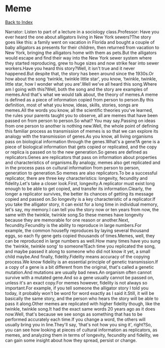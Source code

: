 # Meme
[Back to Index](https://github.com/windows10010/tpoExtractor/blog/master/README.md)

Narrator: Listen to part of a lecture in a sociology class.Professor: Have you ever heard the one about alligators living in New York sewers?The story goes like this: a family went on vacation in Florida and bought a couple of baby alligators as presents for their children, then returned from vacation to New York, bringing the alligators home with them as pets.But the alligators would escape and find their way into the New York sewer system where they started reproducing, grew to huge sizes and now strike fear into sewer workers.Have you heard this story?Well, it isn't true and it never happened.But despite that, the story has been around since the 1930s.Or how about the song ‘twinkle, twinkle little star', you know, ‘twinkle, twinkle, little star, how I wonder what you are'.Well we've all heard this song.Where am I going with this?Well, both the song and the story are examples of memes.And that's what we would talk about, the theory of memes.A meme is defined as a piece of information copied from person to person.By this definition, most of what you know, ideas, skills, stories, songs are memes.All the words you know, all the scientific theories you've learned, the rules your parents taught you to observe, all are memes that have been passed on from person to person.So what? You may say.Passing on ideas from one person to another is nothing new.Well, the whole point of defining this familiar process as transmission of memes is so that we can explore its analogy with the transmission of genes.As you know, all living organisms pass on biological information through the genes.What's a gene?A gene is a piece of biological information that gets copied or replicated, and the copy or replica is passed on to the new generation.So genes are defined as replicators.Genes are replicators that pass on information about properties and characteristics of organisms.By analogy, memes also get replicated and in the process pass on cultural information from person to person, generation to generation.So memes are also replicators.To be a successful replicator, there are three key characteristics: longevity, fecundity and fidelity.Let's take a closer look.First, longevity.A replicator must exist long enough to be able to get copied, and transfer its information.Clearly, the longer a replicator survives, the better its chances of getting its message copied and passed on.So longevity is a key characteristic of a replicator.If you take the alligator story, it can exist for a long time in individual memory, let's say, my memory.I can tell you the story now or ten years from now, the same with the twinkle, twinkle song.So these memes have longevity because they are memorable for one reason or another.Next, fecundity.Fecundity is the ability to reproduce in large numbers.For example, the common housefly reproduces by laying several thousand eggs, so each fly gene gets copied thousands of times.Memes, well, they can be reproduced in large numbers as well.How many times have you sung the ‘twinkle, twinkle song' to someone?Each time you replicated the song, and maybe passed it along to someone who did not know it yet, a small child maybe.And finally, fidelity.Fidelity means accuracy of the copying process.We know fidelity is an essential principle of genetic transmission.If a copy of a gene is a bit different from the original, that's called a genetic mutation.And mutations are usually bad news.An organism often cannot survive with a mutated gene.And so a gene usually cannot be passed on, unless it's an exact copy.For memes however, fidelity is not always so important.For example, if you tell someone the alligator story I told you today, it probably won't be word for word exactly as I said it.Still, it will be basically the same story, and the person who hears the story will be able to pass it along.Other memes are replicated with higher fidelity though, like the twinkle, twinkle song.It had the exact same words 20 years ago as it does now.Well, that's because we see songs as something that has to be performed accurately each time.If you change a word, the others will usually bring you in line.They'll say, ‘that's not how you sing it', right?So, you can see how looking at pieces of cultural information as replicators, as memes, and analyzing them in terms of longevity, fecundity and fidelity, we can gain some insight about how they spread, persist or change.
 